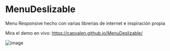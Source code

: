 # MenuDeslizable
Menu Responsive hecho con varias librerias de internet e inspiración propia

Mira el demo en vivo: https://capvalen.github.io/MenuDeslizable/

![image](https://capvalen.github.io/MenuDeslizable/images/captura.png)
